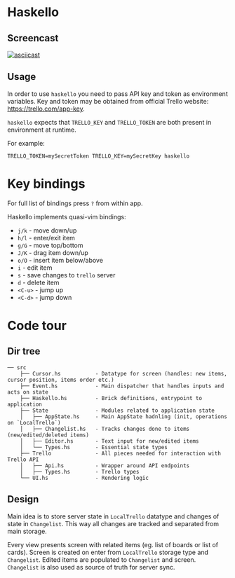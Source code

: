 # Haskello

## Screencast

[![asciicast](https://asciinema.org/a/pMXqcFaFteXZ67dBjFNxl32Ws.svg)](https://asciinema.org/a/pMXqcFaFteXZ67dBjFNxl32Ws?loop=1&autoplay=1)

## Usage

In order to use `haskello` you need to pass API
key and token as environment variables. Key and
token may be obtained from official Trello
website: <https://trello.com/app-key>.

`haskello` expects that `TRELLO_KEY` and
`TRELLO_TOKEN` are both present in environment at
runtime.

For example:

    TRELLO_TOKEN=mySecretToken TRELLO_KEY=mySecretKey haskello

# Key bindings

For full list of bindings press `?` from within app.

Haskello implements quasi-vim bindings:

* `j/k`   - move down/up
* `h/l`   - enter/exit item
* `g/G`   - move top/bottom
* `J/K`   - drag item down/up
* `o/O`   - insert item below/above
* `i`     - edit item
* `s`     - save changes to `trello` server
* `d`     - delete item
* `<C-u>` - jump up
* `<C-d>` - jump down

# Code tour

## Dir tree

```
── src
    ├── Cursor.hs           - Datatype for screen (handles: new items, cursor position, items order etc.)
    ├── Event.hs            - Main dispatcher that handles inputs and acts on state
    ├── Haskello.hs         - Brick definitions, entrypoint to application
    ├── State               - Modules related to application state
    │   ├── AppState.hs     - Main AppState hadnling (init, operations on `LocalTrello`)
    │   ├── Changelist.hs   - Tracks changes done to items (new/edited/deleted items)
    │   ├── Editor.hs       - Text input for new/edited items
    │   └── Types.hs        - Essential state types
    ├── Trello              - All pieces needed for interaction with Trello API
    │   ├── Api.hs          - Wrapper around API endpoints
    │   ├── Types.hs        - Trello types
    └── UI.hs               - Rendering logic
```

## Design

Main idea is to store server state in `LocalTrello` datatype and changes
of state in `Changelist`. This way all changes are tracked and separated
from main storage.

Every view presents screen with related items (eg. list of boards or list of cards).
Screen is created on enter from `LocalTrello` storage type and `Changelist`.
Edited items are populated to `Changelist` and screen. `Changelist` is also used
as source of truth for server sync.

